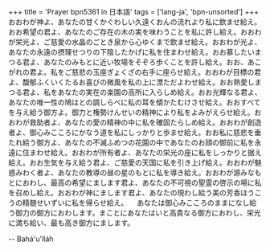 +++
title = 'Prayer bpn5361 in 日本語'
tags = ['lang-ja', 'bpn-unsorted']
+++
おおわが神よ、あなたの甘くかぐわしい久遠くおんの流れより私に飲ませ給え。おお希望の君よ、あなたのご存在の木の実を味わうことを私に許し給え。おおわが栄光よ、ご慈愛の水晶のごとき泉から心ゆくまで飲ませ給え。おおわが光よ、あなたの永遠の摂理せつりの下陰したかげに私を住まわせ給え。おお慕したいまつる君よ、あなたのみもとに近い牧場をそぞろ歩くことを許し給え。おお、あこがれの君よ。私をご慈悲の玉座ぎょくざの右手に座らせ給え。おおわが目標の君よ、馥郁ふくいくたるお喜びの微風を私の上に漂ただよわせ給え。おお熱愛しまつる君よ、私をあなたの実在の楽園の高所に入らしめ給え。おお光輝なる君よ、あなたの唯一性の鳩はとの調しらべに私の耳を傾かたむけさせ給え。おおすべてを与え給う御方よ。御力と権勢けんせいの精神により私をよみがえらせ給え。おおわが救助者よ、あなたの愛の精神の中に私を確固たらしめ給え。おおわが創造者よ、御心みこころにかなう道を私にしっかりと歩ませ給え。おお私に慈悲を垂たれ給う御方よ、あなたの不滅ふめつの花園の中であなたのお顔の御前に私を永遠に住まわせ給え。おおわが所有者よ、あなたの栄光の座に私をしっかりと据え給え。おお生気を与え給う君よ、ご慈愛の天国に私を引き上げ給え。おおわが魅惑みわく者よ、あなたの教導の昼の星のもとに私を導き給え。おおわが源みなもとにおわし、最高の希望にまします君よ、あなたの不可視の聖霊の啓示の場に私を召めし給え。おおわが神にまします君よ、あなたの現わし給う美の芳香ほうこうの精髄せいずいに私を帰らせ給え。
　あなたは御心みこころのままになし給う御力の御方におわします。まことにあなたはいと高貴なる御方におわし、栄光に満ち給い、最も高き御方にまします。

-- Bahá'u'lláh
